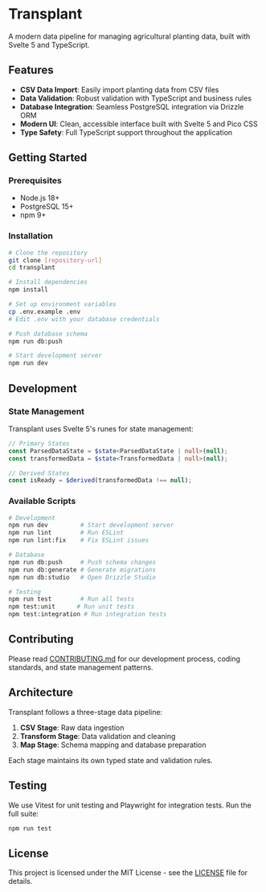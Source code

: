 # Transplant

A modern data pipeline for managing agricultural planting data, built with Svelte 5 and TypeScript.

## Features

- **CSV Data Import**: Easily import planting data from CSV files
- **Data Validation**: Robust validation with TypeScript and business rules
- **Database Integration**: Seamless PostgreSQL integration via Drizzle ORM
- **Modern UI**: Clean, accessible interface built with Svelte 5 and Pico CSS
- **Type Safety**: Full TypeScript support throughout the application

## Getting Started

### Prerequisites

- Node.js 18+
- PostgreSQL 15+
- npm 9+

### Installation

```bash
# Clone the repository
git clone [repository-url]
cd transplant

# Install dependencies
npm install

# Set up environment variables
cp .env.example .env
# Edit .env with your database credentials

# Push database schema
npm run db:push

# Start development server
npm run dev
```

## Development

### State Management

Transplant uses Svelte 5's runes for state management:

```typescript
// Primary States
const ParsedDataState = $state<ParsedDataState | null>(null);
const transformedData = $state<TransformedData | null>(null);

// Derived States
const isReady = $derived(transformedData !== null);
```

### Available Scripts

```bash
# Development
npm run dev         # Start development server
npm run lint        # Run ESLint
npm run lint:fix    # Fix ESLint issues

# Database
npm run db:push     # Push schema changes
npm run db:generate # Generate migrations
npm run db:studio   # Open Drizzle Studio

# Testing
npm run test        # Run all tests
npm test:unit      # Run unit tests
npm test:integration # Run integration tests
```

## Contributing

Please read [CONTRIBUTING.md](CONTRIBUTING.md) for our development process, coding standards, and state management patterns.

## Architecture

Transplant follows a three-stage data pipeline:

1. **CSV Stage**: Raw data ingestion
2. **Transform Stage**: Data validation and cleaning
3. **Map Stage**: Schema mapping and database preparation

Each stage maintains its own typed state and validation rules.

## Testing

We use Vitest for unit testing and Playwright for integration tests. Run the full suite:

```bash
npm run test
```

## License

This project is licensed under the MIT License - see the [LICENSE](LICENSE) file for details.
